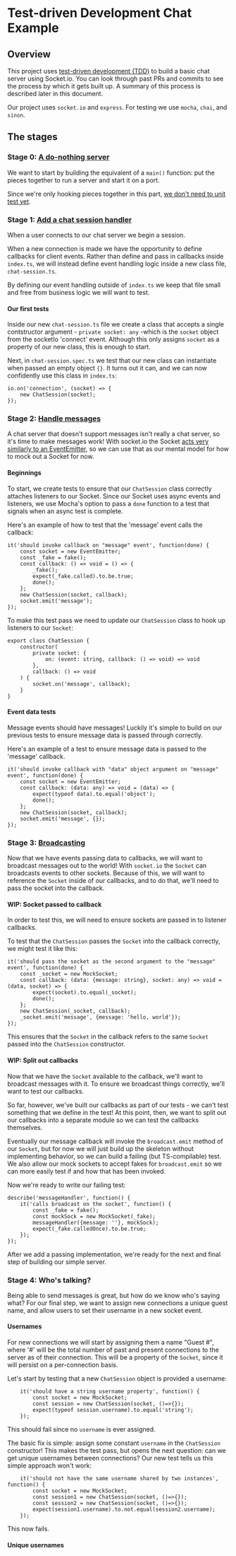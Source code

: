 # Test-driven Development Chat Example
## Overview
This project uses [test-driven development (TDD)](https://msdn.microsoft.com/en-us/library/aa730844(v=vs.80).aspx) to build a basic chat server using Socket.io.
You can look through past PRs and commits to see the process by which it gets built up. A summary of this process is
described later in this document.

Our project uses `socket.io` and `express`. For testing we use `mocha`, `chai`, and `sinon`. 

## The stages
### Stage 0: [A do-nothing server](https://github.com/The-Naive-Bayesian/chat-tdd/blob/ab8b795108eb03211b7a40e0baa326066b702509/index.ts)
We want to start by building the equivalent of a `main()` function: put the pieces together to run a server and start
it on a port.

Since we're only hooking pieces together in this part, [we don't need to unit test yet](
http://misko.hevery.com/2008/08/29/my-main-method-is-better-than-yours/).

### Stage 1: [Add a chat session handler](https://github.com/The-Naive-Bayesian/chat-tdd/tree/a059036426a5dcfc0d583fdd34cb11d5aa5b4962)
When a user connects to our chat server we begin a session.

When a new connection is made we have the opportunity to define callbacks for client events. Rather than define and pass
in callbacks inside `index.ts`, we will instead define event handling logic inside a new class file, `chat-session.ts`.

By defining our event handling outside of `index.ts` we keep that file small and free from business logic we will want
to test.

#### Our first tests
Inside our new `chat-session.ts` file we create a class that accepts a single contstructor
argument - `private socket: any` -which is the `socket` object from the socketIo 'connect' event.
Although this only assigns `socket` as a property of our new class, this is enough to start.


Next, in `chat-session.spec.ts` we test that our new class can instantiate when passed an empty object `{}`.
It turns out it can, and we can now confidently use this class in `index.ts`:

    io.on('connection', (socket) => {
        new ChatSession(socket);
    });

### Stage 2: [Handle messages](https://github.com/The-Naive-Bayesian/chat-tdd/tree/48dde4c2061f10a971a83563d902f521efa987ce)
A chat server that doesn't support messages isn't really a chat server, so it's time to make messages work!
With socket.io the Socket [acts very similarly to an EventEmitter](https://socket.io/docs/server-api/#socket),
so we can use that as our mental model for how to mock out a Socket for now.

#### Beginnings
To start, we create tests to ensure that our `ChatSession` class correctly attaches listeners to our Socket.
Since our Socket uses async events and listeners, we use Mocha's option to pass a `done` function to
a test that signals when an async test is complete.

Here's an example of how to test that the 'message' event calls the callback:

    it('should invoke callback on "message" event', function(done) {
        const socket = new EventEmitter;
        const _fake = fake();
        const callback: () => void = () => {
            _fake();
            expect(_fake.called).to.be.true;
            done();
        };
        new ChatSession(socket, callback);
        socket.emit('message');
    });
    
To make this test pass we need to update our `ChatSession` class to hook up listeners to our `Socket`:

    export class ChatSession {
        constructor(
            private socket: {
                on: (event: string, callback: () => void) => void
            },
            callback: () => void
        ) {
            socket.on('message', callback);
        }
    }

#### Event data tests
Message events should have messages! Luckily it's simple to build on our previous tests to ensure message data is
passed through correctly.

Here's an example of a test to ensure message data is passed to the 'message' callback.

    it('should invoke callback with "data" object argument on "message" event', function(done) {
        const socket = new EventEmitter;
        const callback: (data: any) => void = (data) => {
            expect(typeof data).to.equal('object');
            done();
        };
        new ChatSession(socket, callback);
        socket.emit('message', {});
    });


### Stage 3: [Broadcasting](https://github.com/The-Naive-Bayesian/chat-tdd/tree/e8f37336f191b896107c4ab135e77f6ae4f3834f)
Now that we have events passing data to callbacks, we will want to broadcast messages out to the world!
With `socket.io` the `Socket` can broadcasts events to other sockets.
Because of this, we will want to reference the `Socket` inside of our callbacks,
and to do that, we'll need to pass the socket into the callback.


#### WIP: Socket passed to callback
In order to test this, we will need to ensure sockets are passed in to listener callbacks.

To test that the `ChatSession` passes the `Socket` into the callback correctly, we might test it like this:

    it('should pass the socket as the second argument to the "message" event', function(done) {
        const _socket = new MockSocket;
        const callback: (data: {message: string}, socket: any) => void = (data, socket) => {
            expect(socket).to.equal(_socket);
            done();
        };
        new ChatSession(_socket, callback);
        _socket.emit('message', {message: 'hello, world'});
    });

This ensures that the `Socket` in the callback refers to the same `Socket` passed into the `ChatSession` constructor.

#### WIP: Split out callbacks
Now that we have the `Socket` available to the callback, we'll want to broadcast messages with it.
To ensure we broadcast things correctly, we'll want to test our callbacks.

So far, however, we've built our callbacks as part of our tests - we can't test something that we define in the test!
At this point, then, we want to split out our callbacks into a separate module so we can test the callbacks themselves.

Eventually our message callback will invoke the `broadcast.emit` method of our `Socket`,
but for now we will just build up the skeleton without implementing behavior, so we can build a failing
(but TS-compilable) test. We also allow our mock sockets to accept fakes for `broadcast.emit` so we can more easily
test if and how that has been invoked.

Now we're ready to write our failing test:

    describe('messageHandler', function() {
        it('calls broadcast on the socket', function() {
            const _fake = fake();
            const mockSock = new MockSocket(_fake);
            messageHandler({message: ''}, mockSock);
            expect(_fake.calledOnce).to.be.true;
        });
    });
 
 After we add a passing implementation, we're ready for the next and final step of building our simple server.

### Stage 4: Who's talking?
Being able to send messages is great, but how do we know who's saying what?
For our final step, we want to assign new connections a unique guest name,
and allow users to set their username in a new socket event.

#### Usernames
For new connections we will start by assigning them a name "Guest #",
where '#' will be the total number of past and present connections to the server as of their connection.
This will be a property of the `Socket`, since it will persist on a per-connection basis.

Let's start by testing that a new `ChatSession` object is provided a username:

        it('should have a string username property', function() {
            const socket = new MockSocket;
            const session = new ChatSession(socket, ()=>{});
            expect(typeof session.username).to.equal('string');
        });

This should fail since no `username` is ever assigned.

The basic fix is simple: assign some constant `username` in the `ChatSession` constructor!
This makes the test pass, but opens the next question: can we get unique usernames between connections?
Our new test tells us this simple approach won't work:

        it('should not have the same username shared by two instances', function() {
            const socket = new MockSocket;
            const session1 = new ChatSession(socket, ()=>{});
            const session2 = new ChatSession(socket, ()=>{});
            expect(session1.username).to.not.equal(session2.username);
        });

This now fails.

#### Unique usernames

